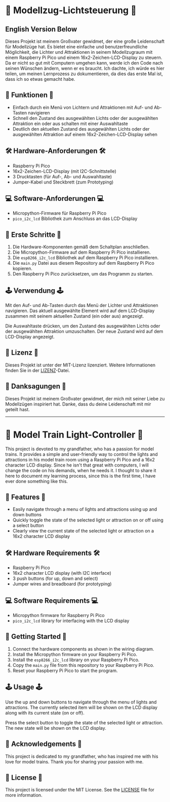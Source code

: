 # 🚂 Modellzug-Lichtsteuerung 🚂

## English Version Below

Dieses Projekt ist meinem Großvater gewidmet, der eine große Leidenschaft für Modellzüge hat. Es bietet eine einfache und benutzerfreundliche Möglichkeit, die Lichter und Attraktionen in seinem Modellzugraum mit einem Raspberry Pi Pico und einem 16x2-Zeichen-LCD-Display zu steuern. Da er nicht so gut mit Computern umgehen kann, werde ich den Code nach seinen Wünschen ändern, wenn er es braucht. Ich dachte, ich würde es hier teilen, um meinen Lernprozess zu dokumentieren, da dies das erste Mal ist, dass ich so etwas gemacht habe.

## 🔦 Funktionen 🔦

- Einfach durch ein Menü von Lichtern und Attraktionen mit Auf- und Ab-Tasten navigieren
- Schnell den Zustand des ausgewählten Lichts oder der ausgewählten Attraktion ein oder aus schalten mit einer Auswahltaste
- Deutlich den aktuellen Zustand des ausgewählten Lichts oder der ausgewählten Attraktion auf einem 16x2-Zeichen-LCD-Display sehen

## 🛠️ Hardware-Anforderungen 🛠️

- Raspberry Pi Pico
- 16x2-Zeichen-LCD-Display (mit I2C-Schnittstelle)
- 3 Drucktasten (für Auf-, Ab- und Auswahltaste)
- Jumper-Kabel und Steckbrett (zum Prototyping)

## 💻 Software-Anforderungen 💻

- Micropython-Firmware für Raspberry Pi Pico
- `pico_i2c_lcd` Bibliothek zum Anschluss an das LCD-Display

## 🚀 Erste Schritte 🚀

1. Die Hardware-Komponenten gemäß dem Schaltplan anschließen.
2. Die Micropython-Firmware auf dem Raspberry Pi Pico installieren.
3. Die `esp8266_i2c_lcd` Bibliothek auf dem Raspberry Pi Pico installieren.
4. Die `main.py` Datei aus diesem Repository auf dem Raspberry Pi Pico kopieren.
5. Den Raspberry Pi Pico zurücksetzen, um das Programm zu starten.

## 🕹️ Verwendung 🕹️

Mit den Auf- und Ab-Tasten durch das Menü der Lichter und Attraktionen navigieren. Das aktuell ausgewählte Element wird auf dem LCD-Display zusammen mit seinem aktuellen Zustand (ein oder aus) angezeigt.

Die Auswahltaste drücken, um den Zustand des ausgewählten Lichts oder der ausgewählten Attraktion umzuschalten. Der neue Zustand wird auf dem LCD-Display angezeigt.

## 📜 Lizenz 📜

Dieses Projekt ist unter der MIT-Lizenz lizenziert. Weitere Informationen finden Sie in der [LIZENZ](LICENSE)-Datei.

## 🙏 Danksagungen 🙏

Dieses Projekt ist meinem Großvater gewidmet, der mich mit seiner Liebe zu Modellzügen inspiriert hat. Danke, dass du deine Leidenschaft mit mir geteilt hast.

---

# 🚂 Model Train Light-Controller 🚂

This project is devoted to my grandfather, who has a passion for model trains. It provides a simple and user-friendly way to control the lights and attractions in his model train room using a Raspberry Pi Pico and a 16x2 character LCD display. Since he isn't that great with computers, I will change the code on his demands, when he needs it. I thought to share it here to document my learning process, since this is the first time, I have ever done something like this.

## 🔦 Features 🔦

- Easily navigate through a menu of lights and attractions using up and down buttons
- Quickly toggle the state of the selected light or attraction on or off using a select button
- Clearly view the current state of the selected light or attraction on a 16x2 character LCD display

## 🛠️ Hardware Requirements 🛠️

- Raspberry Pi Pico
- 16x2 character LCD display (with I2C interface)
- 3 push buttons (for up, down and select)
- Jumper wires and breadboard (for prototyping)

## 💻 Software Requirements 💻

- Micropython firmware for Raspberry Pi Pico
- `pico_i2c_lcd` library for interfacing with the LCD display

## 🚀 Getting Started 🚀

1. Connect the hardware components as shown in the wiring diagram.
2. Install the Micropython firmware on your Raspberry Pi Pico.
3. Install the `esp8266_i2c_lcd` library on your Raspberry Pi Pico.
4. Copy the `main.py` file from this repository to your Raspberry Pi Pico.
5. Reset your Raspberry Pi Pico to start the program.

## 🕹️ Usage 🕹️

Use the up and down buttons to navigate through the menu of lights and attractions. The currently selected item will be shown on the LCD display along with its current state (on or off).

Press the select button to toggle the state of the selected light or attraction. The new state will be shown on the LCD display.

## 🙏 Acknowledgements 🙏

This project is dedicated to my grandfather, who has inspired me with his love for model trains. Thank you for sharing your passion with me.

## 📜 License 📜

This project is licensed under the MIT License. See the [LICENSE](LICENSE) file for more information.
